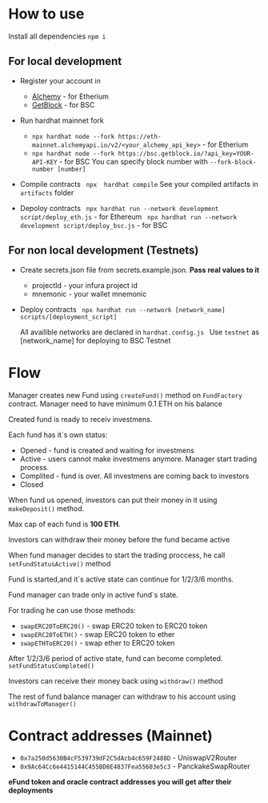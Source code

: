 # How to use

Install all dependencies
    ```npm i```

## For local development
- Register your account in
    - [Alchemy](https://www.alchemy.com/) - for Etherium 
    - [GetBlock](https://getblock.io/) - for BSC

- Run hardhat mainnet fork
    - ``` npx hardhat node --fork https://eth-mainnet.alchemyapi.io/v2/<your_alchemy_api_key> ``` - for Etherium
    - ``` npx hardhat node --fork https://bsc.getblock.io/?api_key=YOUR-API-KEY ``` - for BSC
    You can specify block number with ```--fork-block-number [number]```

- Compile contracts
    ``` npx  hardhat compile```
    See your compiled artifacts in ```artifacts``` folder
    
- Depoloy contracts
    ``` npx hardhat run --network development script/deploy_eth.js``` - for Ethereum
    ``` npx hardhat run --network development script/deploy_bsc.js``` - for BSC

## For non local development (Testnets)
- Create secrets.json file from secrets.example.json. **Pass real values to it**
    - projectId - your infura project id
    - mnemonic - your wallet mnemonic
- Deploy contracts
    ``` npx hardhat run --network [network_name] scripts/[deployment_script]```
    
    All availible networks are declared in ```hardhat.config.js ```
    Use ```testnet``` as [network_name] for deploying to BSC Testnet

# Flow

Manager creates new Fund using ```createFund()``` method on ```FundFactory``` contract. Manager need to have minimum 0.1 ETH on his balance

Created fund is ready to receiv investmens. 

Each fund has it`s own status:
   - Opened - fund is created and waiting for investmens
   - Active - users cannot make investmens anymore. Manager start trading process.
   - Complited - fund is over. All investmens are coming back to investors
   - Closed

When fund us opened, investors can put their money in it using ```makeDeposit()``` method.

Max cap of each fund is **100 ETH**.

Investors can withdraw their money before the fund became active

When fund manager decides to start the trading proccess, he call ```setFundStatusActive()``` method

Fund is started,and it`s active state can continue for 1/2/3/6 months.

Fund manager can trade only in active fund`s state.

For trading he can use those methods:
- ```swapERC20ToERC20()``` - swap ERC20 token to ERC20 token
- ```swapERC20ToETH()``` - swap ERC20 token to ether
- ```swapETHToERC20()``` - swap ether to ERC20 token

After 1/2/3/6 period of active state, fund can become completed. ```setFundStatusCompleted()```

Investors can receive their money back using ```withdraw()``` method

The rest of fund balance manager can withdraw to his account using ```withdrawToManager()```


# Contract addresses (Mainnet)
- ``` 0x7a250d5630B4cF539739dF2C5dAcb4c659F2488D ``` - UniswapV2Router
- ``` 0x9Ac64Cc6e4415144C455BD8E4837Fea55603e5c3 ``` - PanckakeSwapRouter


**eFund token and oracle contract addresses you will get after their deployments**
